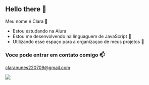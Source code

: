 ## Hello there 👋

Meu nome é Clara 🙂

- Estou estudando na Alura
- Estou me desenvolvendo na linguaguem de JavaScript 🤖
- Utilizando esse espaço para a organizaçao de meus projetos 📩

### Voce pode entrar em contato comigo 📫

claranunes220709@gmail.com

![](https://tenor.com/pt-BR/view/bayonetta-gif-18929486)
